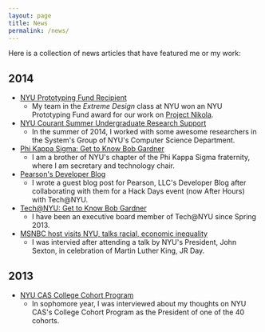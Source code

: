 ```yaml
---
layout: page
title: News
permalink: /news/
---
```


Here is a collection of news articles that have featured me or my work:

## 2014
- [NYU Prototyping Fund Recipient](http://nyuentrepreneur.com/announcing-the-fall-14-prototyping-fund-awards/)
  + My team in the *Extreme Design* class at NYU won an NYU Prototyping Fund
    award for our work on [Project Nikola](project-nikola.github.io).
- [NYU Courant Summer Undergraduate Research Support](http://news.cs.nyu.edu/News.html)
  + In the summer of 2014, I worked with some awesome researchers in the
  System's Group of NYU's Computer Science Department.
- [Phi Kappa Sigma: Get to Know Bob Gardner](https://www.facebook.com/NYUSkulls/photos/a.761902210542949.1073741830.322590137807494/772882586111578/?type=1)
  + I am a brother of NYU's chapter of the Phi Kappa Sigma fraternity, where
    I am secretary and technology chair.
- [Pearson's Developer Blog](http://developer.pearson.com/blog/recap-technyus-hacknight-pearsons-new-york-office)
  + I wrote a guest blog post for Pearson, LLC's Developer Blog after
  collaborating with them for a Hack Days event (now After Hours) with
  Tech@NYU.
- [Tech@NYU: Get to Know Bob Gardner](http://techatnyu.tumblr.com/post/82200405221/get-to-know-bob-gardner)
  + I have been an executive board member of Tech@NYU since Spring 2013.
- [MSNBC host visits NYU, talks racial, economic inequality](http://www.nyunews.com/2014/02/08/mlk-2/)
  + I was intervied after attending a talk by NYU's President, John Sexton, in
    celebration of Martin Luther King, JR Day.

## 2013
- [NYU CAS College Cohort Program](http://www.nyunews.com/2013/09/11/cohort/)
  + In sophomore year, I was interviewed about my thoughts on NYU CAS's College
    Cohort Program as the President of one of the 40 cohorts.
